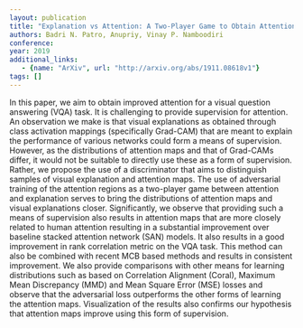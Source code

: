 ```yaml
---
layout: publication
title: "Explanation vs Attention: A Two-Player Game to Obtain Attention for VQA"
authors: Badri N. Patro, Anupriy, Vinay P. Namboodiri
conference: 
year: 2019
additional_links: 
   - {name: "ArXiv", url: "http://arxiv.org/abs/1911.08618v1"}
tags: []
---
```

In this paper, we aim to obtain improved attention for a visual question
answering (VQA) task. It is challenging to provide supervision for attention.
An observation we make is that visual explanations as obtained through class
activation mappings (specifically Grad-CAM) that are meant to explain the
performance of various networks could form a means of supervision. However, as
the distributions of attention maps and that of Grad-CAMs differ, it would not
be suitable to directly use these as a form of supervision. Rather, we propose
the use of a discriminator that aims to distinguish samples of visual
explanation and attention maps. The use of adversarial training of the
attention regions as a two-player game between attention and explanation serves
to bring the distributions of attention maps and visual explanations closer.
Significantly, we observe that providing such a means of supervision also
results in attention maps that are more closely related to human attention
resulting in a substantial improvement over baseline stacked attention network
(SAN) models. It also results in a good improvement in rank correlation metric
on the VQA task. This method can also be combined with recent MCB based methods
and results in consistent improvement. We also provide comparisons with other
means for learning distributions such as based on Correlation Alignment
(Coral), Maximum Mean Discrepancy (MMD) and Mean Square Error (MSE) losses and
observe that the adversarial loss outperforms the other forms of learning the
attention maps. Visualization of the results also confirms our hypothesis that
attention maps improve using this form of supervision.